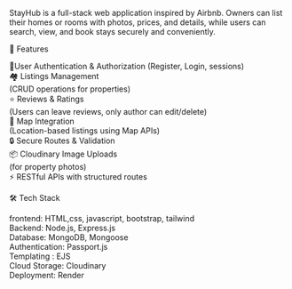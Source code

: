 StayHub is a full-stack web application inspired by Airbnb.
Owners can list their homes or rooms with photos, prices, and details, while users can search, view, and book stays securely and conveniently.

🚀 Features

🔐User Authentication & Authorization (Register, Login, sessions) <br/>
🏘 Listings Management <br/>
(CRUD operations for properties)<br/>
⭐ Reviews & Ratings <br/>
(Users can leave reviews, only author can edit/delete)<br/>
📍 Map Integration <br/>
(Location-based listings using Map APIs)<br/>
🔒 Secure Routes & Validation<br/>
📦 Cloudinary Image Uploads<br/>
 (for property photos)<br/>
⚡ RESTful APIs with structured routes


🛠 Tech Stack

frontend: HTML,css, javascript, bootstrap, tailwind <br/>
Backend: Node.js, Express.js <br/>
Database: MongoDB, Mongoose<br/>
Authentication: Passport.js <br/>
Templating : EJS<br/>
Cloud Storage: Cloudinary<br/>
Deployment: Render <br/>
